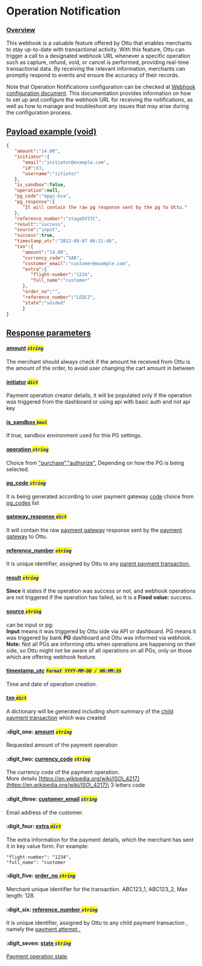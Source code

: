 # Operation Notification

### [Overview](operation-notification.md#overview)

This webhook is a valuable feature offered by Ottu that enables merchants to stay up-to-date with transactional activity. With this feature, Ottu can trigger a call to a designated webhook URL whenever a specific operation such as capture, refund, void, or cancel is performed, providing real-time transactional data. By receiving the relevant information, merchants can promptly respond to events and ensure the accuracy of their records.

Note that Operation Notifications configuration can be checked at [Webhook configuration document](../../user-guide/configuration.md#webhook-configuration). This documentation provides information on how to set up and configure the webhook URL for receiving the notifications, as well as how to manage and troubleshoot any issues that may arise during the configuration process.

## [Payload example (void)](operation-notification.md#payload-example-void)

```json
{
   "amount":"14.00",
   "initiator":{
      "email":"initiator@example.com",
      "id":83,
      "username":"iitiator"
   },
   "is_sandbox":false,
   "operation":null,
   "pg_code":"mpgs-ksa",
   "pg_response":{
      "It will contain the raw pg response sent by the pg to Ottu."
   },
   "reference_number":"stageDV37C",
   "result":"success",
   "source":"input",
   "success":true,
   "timestamp_utc":"2022-09-07 06:21:46",
   "txn":{
      "amount":"14.00",
      "currency_code":"SAR",
      "customer_email":"customer@example.com",
      "extra":{
         "flight-number":"1234",
         "full_name":"customer"
      },
      "order_no":"",
      "reference_number":"LEQCJ",
      "state":"voided"
      }
}
```

## [Response parameters](operation-notification.md#response-parameters)

#### [amount](operation-notification.md#amount-string) _<mark style="color:blue;">`string`</mark>_

The merchant should always check if the amount he received from Ottu is the amount of the order, to avoid user changing the cart amount in between

#### [initiator](operation-notification.md#initiator-dict) _<mark style="color:blue;">`dict`</mark>_&#x20;

Payment operation creator details, it will be populated only if the operation was triggered from the dashboard or using api with basic auth and not api key

#### [is\_sandbox ](operation-notification.md#is\_sandbox-bool)_<mark style="color:blue;">`bool`</mark>_

If true, sandbox environment used for this PG settings.

#### [operation ](operation-notification.md#operation-string)_<mark style="color:blue;">`string`</mark>_

Choice from ["purchase","authorize".](../../user-guide/payment-gateway.md#configure-payment-gateway) Depending on how the PG is being selected.

#### [pg\_code ](operation-notification.md#pg\_code-string)_<mark style="color:blue;">`string`</mark>_

It is being generated according to user payment gateway [code](../rest-api/checkout-api.md#pg\_codes-array-required) choice from [pg\_codes](../rest-api/checkout-api.md#pg\_codes-array-required) list

#### [gateway\_response ](operation-notification.md#gateway\_response-dict)_<mark style="color:blue;">`dict`</mark>_

It will contain the raw [payment gateway](../../user-guide/payment-gateway.md) response sent by the [payment gateway](../../user-guide/payment-gateway.md) to Ottu.

#### [reference\_number](operation-notification.md#reference\_number-string) _<mark style="color:blue;">`string`</mark>_

It is unique identifier, assigned by Ottu to any [parent payment transaction.](../../user-guide/payment-tracking.md#states-of-parent-payment-transaction)

#### [result](operation-notification.md#result-string) _<mark style="color:blue;">`string`</mark>_

**Since** it states if the operation was success or not, and webhook operations are not triggered if the operation has failed, so It is a **Fixed value:** success.&#x20;

#### [source ](operation-notification.md#source-string)_<mark style="color:blue;">`string`</mark>_

can be input or pg:\
**Input** means it was triggered by Ottu side via API or dashboard. PG means it was triggered by bank **PG** dashboard and Ottu was informed via webhook.\
**Note:** Not all PGs are informing ottu when operations are happening on their side, so Ottu might not be aware of all operations on all PGs, only on those which are offering webhook feature.

#### [timestamp\_utc](operation-notification.md#timestamp\_utc-format-yyyy-mm-dd-hh-mm-ss) _<mark style="color:blue;">`format YYYY-MM-DD / HH:MM:SS`</mark>_&#x20;

Time and date of operation creation.

#### [txn ](operation-notification.md#txn-dict)_<mark style="color:blue;">`dict`</mark>_

A dictionary will be generated including short summary of the [child payment transaction](../../user-guide/payment-tracking.md#states-of-child-payment-transaction) which was created

#### :digit\_one: [amount](operation-notification.md#amount-string-1) _<mark style="color:blue;">`string`</mark>_

Requested amount of the payment operation&#x20;

#### :digit\_two: [currency\_code](operation-notification.md#currency\_code-string) _<mark style="color:blue;">`string`</mark>_

The currency code of the payment operation.\
More details [https://en.wikipedia.org/wiki/ISO\_4217](https://en.wikipedia.org/wiki/ISO\_4217)\
3 letters code

#### :digit\_three: [customer\_email](operation-notification.md#customer\_email-string) _<mark style="color:blue;">`string`</mark>_

Email address of the customer.

#### :digit\_four: [extra ](operation-notification.md#extra-dict)_<mark style="color:blue;">`dict`</mark>_

The extra information for the payment details, which the merchant has sent it in key value form. For example:

```
"flight-number": "1234",
"full_name": "customer
```

#### :digit\_five: [order\_no ](operation-notification.md#order\_no-string)_<mark style="color:blue;">`string`</mark>_

Merchant unique identifier for the transaction. ABC123\_1, ABC123\_2, Max length: 128.

#### :digit\_six: [reference\_number ](operation-notification.md#reference\_number-string-1)_<mark style="color:blue;">`string`</mark>_

It is unique identifier, assigned by Ottu to any child payment transaction , namely the [payment attempt .](../../user-guide/payment-tracking.md#payment-transaction)

#### :digit\_seven: [state ](operation-notification.md#state-string)_<mark style="color:blue;">`string`</mark>_

[Payment operation state](../../user-guide/payment-tracking.md#states-of-child-payment-transaction).
